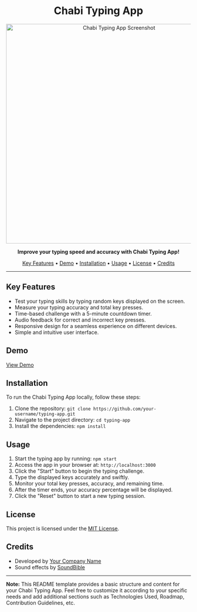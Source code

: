 <h1 align="center">Chabi Typing App</h1>

<div align="center">
  <img src="typing-app-screenshot.png" alt="Chabi Typing App Screenshot" width="600" />
</div>

<p align="center">
  <strong>Improve your typing speed and accuracy with Chabi Typing App!</strong>
</p>

<p align="center">
  <a href="#key-features">Key Features</a> •
  <a href="#demo">Demo</a> •
  <a href="#installation">Installation</a> •
  <a href="#usage">Usage</a> •
  <a href="#license">License</a> •
  <a href="#credits">Credits</a>
</p>

---

## Key Features

- Test your typing skills by typing random keys displayed on the screen.
- Measure your typing accuracy and total key presses.
- Time-based challenge with a 5-minute countdown timer.
- Audio feedback for correct and incorrect key presses.
- Responsive design for a seamless experience on different devices.
- Simple and intuitive user interface.

## Demo

[View Demo](https://your-demo-url.com)

## Installation

To run the Chabi Typing App locally, follow these steps:

1. Clone the repository: `git clone https://github.com/your-username/typing-app.git`
2. Navigate to the project directory: `cd typing-app`
3. Install the dependencies: `npm install`

## Usage

1. Start the typing app by running: `npm start`
2. Access the app in your browser at: `http://localhost:3000`
3. Click the "Start" button to begin the typing challenge.
4. Type the displayed keys accurately and swiftly.
5. Monitor your total key presses, accuracy, and remaining time.
6. After the timer ends, your accuracy percentage will be displayed.
7. Click the "Reset" button to start a new typing session.

## License

This project is licensed under the [MIT License](LICENSE).

## Credits

- Developed by [Your Company Name](https://your-company-website.com)
- Sound effects by [SoundBible](https://www.soundbible.com)

---

**Note:** This README template provides a basic structure and content for your Chabi Typing App. Feel free to customize it according to your specific needs and add additional sections such as Technologies Used, Roadmap, Contribution Guidelines, etc.
